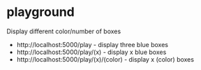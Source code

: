 # playground
Display different color/number of boxes

* http://localhost:5000/play - display three blue boxes
* http://localhost:5000/play/(x) - display x blue boxes
* http://localhost:5000/play/(x)/(color) - display x (color) boxes
